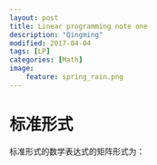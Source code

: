 ```yaml
---
layout: post
title: Linear programming note one
description: "Qingming"
modified: 2017-04-04
tags: [LP]
categories: [Math]
image:
    feature: spring_rain.png
---
```

# 标准形式 #

标准形式的数学表达式的矩阵形式为：
